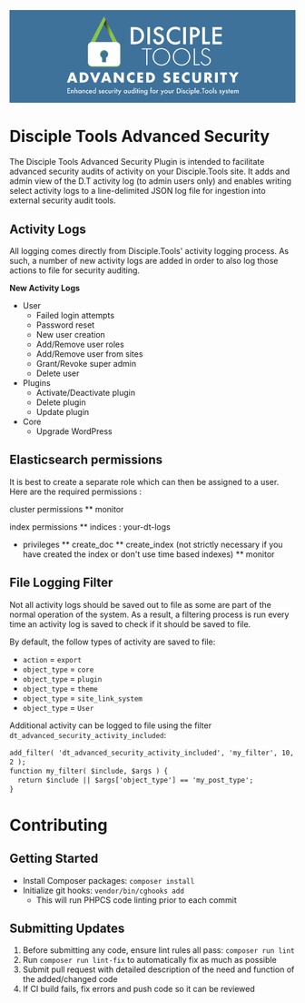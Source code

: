 ![Advanced Security banner](/assets/banner-772x250.png)

# Disciple Tools Advanced Security
The Disciple Tools Advanced Security Plugin is intended to facilitate advanced security audits 
of activity on your Disciple.Tools site. It adds and admin view of the D.T activity log
(to admin users only) and enables writing select activity logs to a line-delimited JSON
log file for ingestion into external security audit tools.

## Activity Logs
All logging comes directly from Disciple.Tools' activity logging process. As such, a number
of new activity logs are added in order to also log those actions to file for security auditing.

**New Activity Logs**
* User
  * Failed login attempts
  * Password reset
  * New user creation
  * Add/Remove user roles
  * Add/Remove user from sites
  * Grant/Revoke super admin
  * Delete user
* Plugins
  * Activate/Deactivate plugin
  * Delete plugin
  * Update plugin
* Core
  * Upgrade WordPress
  
## Elasticsearch permissions

It is best to create a separate role which can then be assigned to a user. Here are the required permissions :

cluster permissions
** monitor

index permissions
** indices : your-dt-logs
* privileges
** create_doc
** create_index (not strictly necessary if you have created the index or don't use time based indexes)
** monitor
  
  
## File Logging Filter
Not all activity logs should be saved out to file as some are part of the normal operation of
the system. As a result, a filtering process is run every time an activity log is saved to 
check if it should be saved to file.

By default, the follow types of activity are saved to file:
* `action` = `export`
* `object_type` = `core`
* `object_type` = `plugin`
* `object_type` = `theme`
* `object_type` = `site_link_system`
* `object_type` = `User`

Additional activity can be logged to file using the filter `dt_advanced_security_activity_included`:

```
add_filter( 'dt_advanced_security_activity_included', 'my_filter', 10, 2 );
function my_filter( $include, $args ) {
  return $include || $args['object_type'] == 'my_post_type';
}
```

# Contributing
## Getting Started
* Install Composer packages: `composer install`
* Initialize git hooks: `vendor/bin/cghooks add`
  * This will run PHPCS code linting prior to each commit

## Submitting Updates
1. Before submitting any code, ensure lint rules all pass: `composer run lint`
  1. Run `composer run lint-fix` to automatically fix as much as possible
2. Submit pull request with detailed description of the need and function of the added/changed code
3. If CI build fails, fix errors and push code so it can be reviewed
